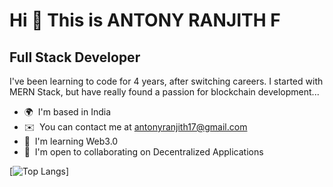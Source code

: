 Hi 👋 This is ANTONY RANJITH F
===============================

Full Stack Developer
--------------------

I've been learning to code for 4 years, after switching careers. I started with MERN Stack, but have really found a passion for blockchain development...

* 🌍  I'm based in India
* ✉️  You can contact me at [antonyranjith17@gmail.com](mailto:antonyranjith17@gmail.com)
* 🧠  I'm learning Web3.0
* 🤝  I'm open to collaborating on Decentralized Applications

[![Top Langs](https://github-readme-stats.vercel.app/api/top-langs/?username=x-4nto&langs_count=5&layout=compact&hide=PHP)]
